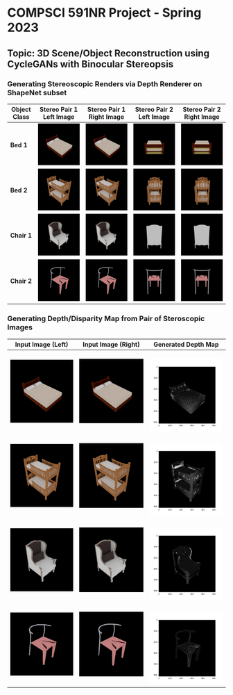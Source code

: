 # COMPSCI 591NR Project - Spring 2023 #

## Topic: 3D Scene/Object Reconstruction using CycleGANs with Binocular Stereopsis ##

### Generating Stereoscopic Renders via Depth Renderer on ShapeNet subset ###

| Object Class | Stereo Pair 1 Left Image | Stereo Pair 1 Right Image | Stereo Pair 2 Left Image | Stereo Pair 2 Right Image |
|--------------|--------------------------|---------------------------|--------------------------|---------------------------|
| **Bed 1** | ![](./datasets/ShapeNetRenderings/02818832/e91c2df09de0d4b1ed4d676215f46734/color_013.png) | ![](./datasets/ShapeNetRenderings/02818832/e91c2df09de0d4b1ed4d676215f46734/color_014.png) | ![](./datasets/ShapeNetRenderings/02818832/e91c2df09de0d4b1ed4d676215f46734/color_019.png) | ![](./datasets/ShapeNetRenderings/02818832/e91c2df09de0d4b1ed4d676215f46734/color_020.png) |
| **Bed 2** | ![](./datasets/ShapeNetRenderings/02818832/f7edc3cc11e8bc43869a5f86d182e67f/color_013.png) | ![](./datasets/ShapeNetRenderings/02818832/f7edc3cc11e8bc43869a5f86d182e67f/color_014.png) | ![](./datasets/ShapeNetRenderings/02818832/f7edc3cc11e8bc43869a5f86d182e67f/color_019.png) | ![](./datasets/ShapeNetRenderings/02818832/f7edc3cc11e8bc43869a5f86d182e67f/color_020.png) |
| **Chair 1** | ![](./datasets/ShapeNetRenderings/03001627/7ee5785d8695cf0ee7c7920f6a65a54d/color_013.png) | ![](./datasets/ShapeNetRenderings/03001627/7ee5785d8695cf0ee7c7920f6a65a54d/color_014.png) | ![](./datasets/ShapeNetRenderings/03001627/7ee5785d8695cf0ee7c7920f6a65a54d/color_019.png) | ![](./datasets/ShapeNetRenderings/03001627/7ee5785d8695cf0ee7c7920f6a65a54d/color_020.png) |
| **Chair 2** | ![](./datasets/ShapeNetRenderings/03001627/ffd9387a533fe59e251990397636975f/color_013.png) | ![](./datasets/ShapeNetRenderings/03001627/ffd9387a533fe59e251990397636975f/color_014.png) | ![](./datasets/ShapeNetRenderings/03001627/ffd9387a533fe59e251990397636975f/color_019.png) | ![](./datasets/ShapeNetRenderings/03001627/ffd9387a533fe59e251990397636975f/color_020.png) |

### Generating Depth/Disparity Map from Pair of Steroscopic Images ###

| Input Image (Left) | Input Image (Right) | Generated Depth Map |
|--------------------|---------------------|---------------------|
| ![bed_1_left](./src/images/bed_1_left.png) | ![bed_1_right](./src/images/bed_1_right.png) | ![bed_1_disparity](./src/images/bed_1_disparity.png) |
| ![bed_2_left](./src/images/bed_2_left.png) | ![bed_2_right](./src/images/bed_2_right.png) | ![bed_2_disparity](./src/images/bed_2_disparity.png) |
| ![chair_1_left](./src/images/chair_1_left.png) | ![chair_1_right](./src/images/chair_1_right.png) | ![chair_1_disparity](./src/images/chair_1_disparity.png) |
| ![chair_2_left](./src/images/chair_2_left.png) | ![chair_2_right](./src/images/chair_2_right.png) | ![chair_2_disparity](./src/images/chair_2_disparity.png) |
